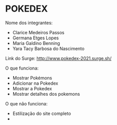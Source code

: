# POKEDEX

Nome dos integrantes: 
- Clarice Medeiros Passos
- Germana Etges Lopes
- Maria Galdino Benning
- Yara Tacy Barbosa do Nascimento 

Link do Surge: http://www.pokedex-2021.surge.sh/

O que funciona:
- Mostrar Pokémons
- Adicionar na Pokedex
- Mostrar a Pokedex
- Mostrar detalhes dos pokemons

O que não funciona: 
- Estilização do site completo
-
